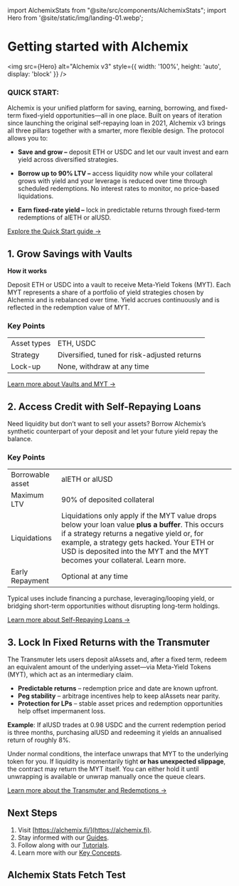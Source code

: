 import AlchemixStats from "@site/src/components/AlchemixStats";
import Hero from '@site/static/img/landing-01.webp';

# Getting started with Alchemix

<img src={Hero} alt="Alchemix v3" style={{ width: '100%', height: 'auto', display: 'block' }} />

### QUICK START:

Alchemix is your unified platform for saving, earning, borrowing, and fixed-term fixed-yield opportunities—all in one place. Built on years of iteration since launching the original self-repaying loan in 2021, Alchemix v3 brings all three pillars together with a smarter, more flexible design. The protocol allows you to:

- **Save and grow –** deposit ETH or USDC and let our vault invest and earn yield across diversified strategies.

- **Borrow up to 90% LTV –** access liquidity now while your collateral grows with yield and your leverage is reduced over time through scheduled redemptions. No interest rates to monitor, no price-based liquidations.

- **Earn fixed-rate yield –** lock in predictable returns through fixed-term redemptions of alETH or alUSD.

[Explore the Quick Start guide →](./quick-start.md)

## 1. Grow Savings with Vaults

**How it works**

Deposit ETH or USDC into a vault to receive Meta-Yield Tokens (MYT). Each MYT represents a share of a portfolio of yield strategies chosen by Alchemix and is rebalanced over time. Yield accrues continuously and is reflected in the redemption value of MYT.

### Key Points

|             |                                              |
| ----------- | -------------------------------------------- |
| Asset types | ETH, USDC                                    |
| Strategy    | Diversified, tuned for risk-adjusted returns |
| Lock-up     | None, withdraw at any time                   |

[Learn more about Vaults and MYT →](./concepts/myt-and-yield.md)

## 2. Access Credit with Self-Repaying Loans

Need liquidity but don’t want to sell your assets? Borrow Alchemix’s synthetic counterpart of your deposit and let your future yield repay the balance.

### Key Points

|                  |                                                                                                                                                                                                                                                                                |
| ---------------- | ------------------------------------------------------------------------------------------------------------------------------------------------------------------------------------------------------------------------------------------------------------------------------ |
| Borrowable asset | alETH or alUSD                                                                                                                                                                                                                                                                 |
| Maximum LTV      | 90% of deposited collateral                                                                                                                                                                                                                                                    |
| Liquidations     | Liquidations only apply if the MYT value drops below your loan value **plus a buffer**. This occurs if a strategy returns a negative yield or, for example, a strategy gets hacked. Your ETH or USD is deposited into the MYT and the MYT becomes your collateral. Learn more. |
| Early Repayment  | Optional at any time                                                                                                                                                                                                                                                           |

Typical uses include financing a purchase, leveraging/looping yield, or bridging short-term opportunities without disrupting long-term holdings.

[Learn more about Self-Repaying Loans →](./concepts/self-repaying-loans.md)

## 3. Lock In Fixed Returns with the Transmuter

The Transmuter lets users deposit alAssets and, after a fixed term, redeem an equivalent amount of the underlying asset—via Meta-Yield Tokens (MYT), which act as an intermediary claim.

- **Predictable returns** – redemption price and date are known upfront.
- **Peg stability** – arbitrage incentives help to keep alAssets near parity.
- **Protection for LPs** – stable asset prices and redemption opportunities help offset impermanent loss.

**Example**: If alUSD trades at 0.98 USDC and the current redemption period is three months, purchasing alUSD and redeeming it yields an annualised return of roughly 8%.

Under normal conditions, the interface unwraps that MYT to the underlying token for you. If liquidity is momentarily tight **or has unexpected slippage**, the contract may return the MYT itself. You can either hold it until unwrapping is available or unwrap manually once the queue clears.

[Learn more about the Transmuter and Redemptions →](./concepts/transmuter.md)

## Next Steps

1. Visit [https://alchemix.fi/](https://alchemix.fi).
2. Stay informed with our [Guides](./newguides/risk-considerations.md).
3. Follow along with our [Tutorials](./tutorials/use-passive-myt.md).
4. Learn more with our [Key Concepts](./concepts/myt-and-yield.md).

## Alchemix Stats Fetch Test

<AlchemixStats />
